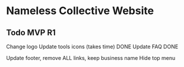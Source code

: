 # Nameless Collective Website

## Todo MVP R1

Change logo
Update tools icons (takes time) DONE
Update FAQ DONE

Update footer, remove ALL links, keep business name
Hide top menu
